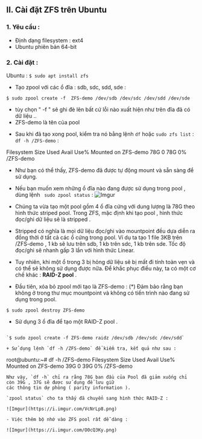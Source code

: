 ## II. Cài đặt ZFS trên Ubuntu

### 1. Yêu cầu :
- Định dạng filesystem : ext4
- Ubuntu phiên bản 64-bit
### 2. Cài đặt :

Ubuntu : 
`
$ sudo apt install zfs
`

- Tạo zpool với các ổ đĩa : sdb, sdc, sdd, sde :

`
$ sudo zpool create -f  ZFS-demo /dev/sdb /dev/sdc /dev/sdd /dev/sde
`

+ tùy chọn " -f " sẽ ghi đè lên bất cứ lỗi nào xuất hiện như trên đĩa đã có dữ liệu ..
+ ZFS-demo là tên của pool

- Sau khi đã tạo xong pool, kiểm tra nó bằng lệnh `df` hoặc `sudo zfs list` :
`df -h /ZFS-demo` :

Filesystem      Size  Used Avail Use% Mounted on
ZFS-demo         78G     0   78G   0% /ZFS-demo

+ Như bạn có thể thấy, ZFS-demo đã được tự động mount và sẵn sàng để sử dụng.

- Nếu bạn muốn xem những ổ đĩa nào đang được sử dụng trong pool , dùng lệnh ` sudo zpool status` :
![Imgur](https://i.imgur.com/r2z9fWC.png)

- Chúng ta vừa tạo một pool gồm 4 ổ đĩa cứng với dung lượng là 78G theo hình thức striped pool. 
Trong ZFS, mặc định khi tạo pool , hình thức đọc/ghi dữ liệu sẽ là stripped . 

+ Stripped có nghĩa là mọi dữ liệu đọc/ghi vào mountpoint đều dựa diễn ra đồng thời ở tất cả các ổ
cứng trong pool. Ví dụ ta tạo 1 file 3KB trên /ZFS-demo , 1 kb sẽ lưu trên sdb, 1 kb trên sdc, 1 kb trên sde.
Tốc độ đọc/ghi sẽ nhanh gấp 3 lần với hình thức Linear. 

- Tuy nhiên, khi một ổ trong 3 bị hỏng dữ liệu sẽ bị mất đi tính toàn vẹn và có thể sẽ không sử dụng
được nữa. Để khắc phục điều này, ta có một cơ chế khác : **RAID-Z pool** .

+ Đầu tiên, xóa bỏ zpool mới tạo là ZFS-demo :
(*) Đảm bảo rằng bạn không ở trong thư mục mountpoint và không có tiến trình nào đang sử dụng trong pool.

`$ sudo zpool destroy ZFS-demo`

+  Sử dụng 3 ổ đĩa để tạo một RAID-Z pool .
```

`$ sudo zpool create -f ZFS-demo raidz /dev/sdb /dev/sdc /dev/sdd`

+ Sử dụng lệnh `df -h /ZFS-demo` để kiểm tra, kết quả như sau :

```
root@ubuntu:~# df -h /ZFS-demo
Filesystem      Size  Used Avail Use% Mounted on
ZFS-demo         39G     0   39G   0% /ZFS-demo
```
Như vậy, `df -h` chỉ ra rằng 78G ban đầu của Pool đã giảm xuống chỉ còn 39G , 37G sẽ được sử dụng để lưu giữ
các thông tin dự phòng ( parity information ).

`zpool status` cho ta thấy đã chuyển sang hình thức RAID-Z :

![Imgur](https://i.imgur.com/VcNrLp8.png)

- Việc thêm bộ nhớ vào ZFS pool rất dễ dàng : 

![Imgur](https://i.imgur.com/O0cQ3Ky.png)
